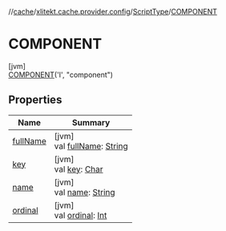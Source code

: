 //[cache](../../../../index.md)/[xlitekt.cache.provider.config](../../index.md)/[ScriptType](../index.md)/[COMPONENT](index.md)

# COMPONENT

[jvm]\
[COMPONENT](index.md)('I', &quot;component&quot;)

## Properties

| Name | Summary |
|---|---|
| [fullName](../full-name.md) | [jvm]<br>val [fullName](../full-name.md): [String](https://kotlinlang.org/api/latest/jvm/stdlib/kotlin/-string/index.html) |
| [key](../key.md) | [jvm]<br>val [key](../key.md): [Char](https://kotlinlang.org/api/latest/jvm/stdlib/kotlin/-char/index.html) |
| [name](../-i-n-t-e-g-e-r/index.md#-372974862%2FProperties%2F-82533025) | [jvm]<br>val [name](../-i-n-t-e-g-e-r/index.md#-372974862%2FProperties%2F-82533025): [String](https://kotlinlang.org/api/latest/jvm/stdlib/kotlin/-string/index.html) |
| [ordinal](../-i-n-t-e-g-e-r/index.md#-739389684%2FProperties%2F-82533025) | [jvm]<br>val [ordinal](../-i-n-t-e-g-e-r/index.md#-739389684%2FProperties%2F-82533025): [Int](https://kotlinlang.org/api/latest/jvm/stdlib/kotlin/-int/index.html) |

